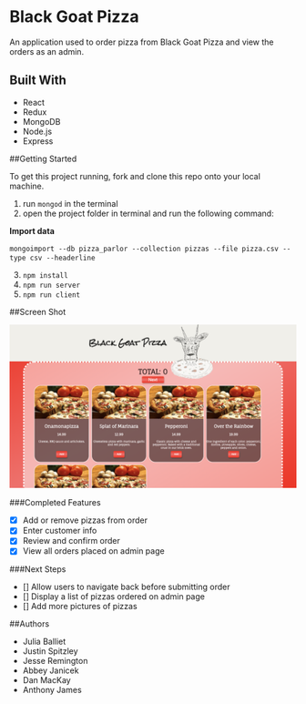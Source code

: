 # Black Goat Pizza

An application used to order pizza from Black Goat Pizza and view the orders as an admin.

## Built With

- React
- Redux
- MongoDB
- Node.js
- Express

##Getting Started

To get this project running, fork and clone this repo onto your local machine.

1. run `mongod` in the terminal
2. open the project folder in terminal and run the following command:

**Import data**

```
mongoimport --db pizza_parlor --collection pizzas --file pizza.csv --type csv --headerline
```

3. `npm install`
4. `npm run server`
5. `npm run client`

##Screen Shot

![Screen Shot](public/images/screen_shot.png)

###Completed Features

- [x] Add or remove pizzas from order
- [x] Enter customer info
- [x] Review and confirm order
- [x] View all orders placed on admin page

###Next Steps

- [] Allow users to navigate back before submitting order
- [] Display a list of pizzas ordered on admin page
- [] Add more pictures of pizzas

##Authors

- Julia Balliet
- Justin Spitzley
- Jesse Remington
- Abbey Janicek
- Dan MacKay
- Anthony James
